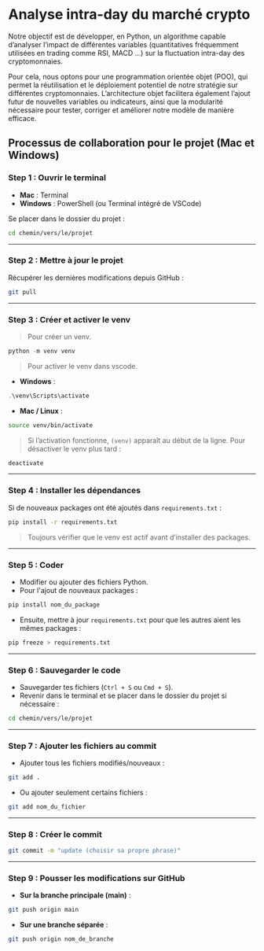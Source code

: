 # Analyse intra-day du marché crypto

Notre objectif est de développer, en Python, un algorithme capable d’analyser l’impact de différentes variables (quantitatives fréquemment utilisées en trading comme RSI, MACD ...) sur la fluctuation intra-day des cryptomonnaies.

Pour cela, nous optons pour une programmation orientée objet (POO), qui permet la réutilisation et le déploiement potentiel de notre stratégie sur différentes cryptomonnaies. L’architecture objet facilitera également l’ajout futur de nouvelles variables ou indicateurs, ainsi que la modularité nécessaire pour tester, corriger et améliorer notre modèle de manière efficace.

## Processus de collaboration pour le projet (Mac et Windows)

### Step 1 : Ouvrir le terminal
- **Mac** : Terminal  
- **Windows** : PowerShell (ou Terminal intégré de VSCode)  

Se placer dans le dossier du projet :  
```bash
cd chemin/vers/le/projet
````

---

### Step 2 : Mettre à jour le projet

Récupérer les dernières modifications depuis GitHub :

```bash
git pull
```

---

### Step 3 : Créer et activer le venv

> Pour créer un venv.

```powershell
python -m venv venv
```
> Pour activer le venv dans vscode.

* **Windows** :

```powershell
.\venv\Scripts\activate
```

* **Mac / Linux** :

```bash
source venv/bin/activate
```

> Si l’activation fonctionne, `(venv)` apparaît au début de la ligne.
> Pour désactiver le venv plus tard :

```bash
deactivate
```

---

### Step 4 : Installer les dépendances

Si de nouveaux packages ont été ajoutés dans `requirements.txt` :

```bash
pip install -r requirements.txt
```

> Toujours vérifier que le venv est actif avant d’installer des packages.

---

### Step 5 : Coder

* Modifier ou ajouter des fichiers Python.
* Pour l'ajout de nouveaux packages :

```bash
pip install nom_du_package
```

* Ensuite, mettre à jour `requirements.txt` pour que les autres aient les mêmes packages :

```bash
pip freeze > requirements.txt
```

---

### Step 6 : Sauvegarder le code

* Sauvegarder tes fichiers (`Ctrl + S` ou `Cmd + S`).
* Revenir dans le terminal et se placer dans le dossier du projet si nécessaire :

```bash
cd chemin/vers/le/projet
```

---

### Step 7 : Ajouter les fichiers au commit

* Ajouter tous les fichiers modifiés/nouveaux :

```bash
git add .
```

* Ou ajouter seulement certains fichiers :

```bash
git add nom_du_fichier
```

---

### Step 8 : Créer le commit

```bash
git commit -m "update (choisir sa propre phrase)"
```

---

### Step 9 : Pousser les modifications sur GitHub

* **Sur la branche principale (main)** :

```bash
git push origin main
```

* **Sur une branche séparée** :

```bash
git push origin nom_de_branche
```
